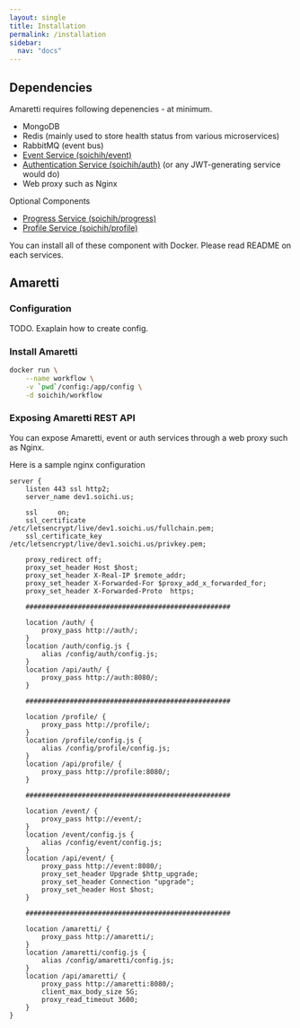 ```yaml
---
layout: single
title: Installation
permalink: /installation
sidebar:
  nav: "docs"
---
```


## Dependencies

Amaretti requires following depenencies - at minimum. 

* MongoDB 
* Redis (mainly used to store health status from various microservices)
* RabbitMQ (event bus)
* [Event Service (soichih/event)](https://github.com/soichih/event) 
* [Authentication Service (soichih/auth)](https://github.com/soichih/auth) (or any JWT-generating service would do)
* Web proxy such as Nginx

Optional Components

* [Progress Service (soichih/progress)](https://github.com/soichih/progress)
* [Profile Service (soichih/profile)](https://github.com/soichih/profile)

You can install all of these component with Docker. Please read README on each services.

## Amaretti

### Configuration

TODO. Exaplain how to create config.

### Install Amaretti

```bash
docker run \
    --name workflow \
    -v `pwd`/config:/app/config \
    -d soichih/workflow
```

### Exposing Amaretti REST API

You can expose Amaretti, event or auth services through a web proxy such as Nginx.

Here is a sample nginx configuration

```
server {
    listen 443 ssl http2;
    server_name dev1.soichi.us;

    ssl     on;
    ssl_certificate /etc/letsencrypt/live/dev1.soichi.us/fullchain.pem;
    ssl_certificate_key /etc/letsencrypt/live/dev1.soichi.us/privkey.pem;

    proxy_redirect off;
    proxy_set_header Host $host;
    proxy_set_header X-Real-IP $remote_addr;
    proxy_set_header X-Forwarded-For $proxy_add_x_forwarded_for;
    proxy_set_header X-Forwarded-Proto  https;

    ###################################################

    location /auth/ {
        proxy_pass http://auth/;
    }
    location /auth/config.js {
        alias /config/auth/config.js;
    }
    location /api/auth/ {
        proxy_pass http://auth:8080/;
    }

    ###################################################

    location /profile/ {
        proxy_pass http://profile/;
    }
    location /profile/config.js {
        alias /config/profile/config.js;
    }
    location /api/profile/ {
        proxy_pass http://profile:8080/;
    }

    ###################################################

    location /event/ {
        proxy_pass http://event/;
    }
    location /event/config.js {
        alias /config/event/config.js;
    }
    location /api/event/ {
        proxy_pass http://event:8080/;
        proxy_set_header Upgrade $http_upgrade;
        proxy_set_header Connection "upgrade";
        proxy_set_header Host $host;
    }

    ###################################################

    location /amaretti/ {
        proxy_pass http://amaretti/;
    }
    location /amaretti/config.js {
        alias /config/amaretti/config.js;
    }
    location /api/amaretti/ {
        proxy_pass http://amaretti:8080/;
        client_max_body_size 5G;
        proxy_read_timeout 3600;
    }
}
```